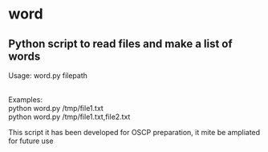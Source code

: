 # word

<h2>Python script to read files and make a list of words</h2>


<div><span>Usage: word.py filepath</span></br></br>
<p>
Examples:</br>
python word.py /tmp/file1.txt</br>
python word.py /tmp/file1.txt,file2.txt</br>
</p>
<p>This script it has been developed for OSCP preparation, it mite be ampliated for future use
</p>
